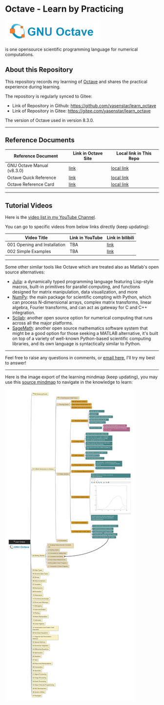 # Octave - Learn by Practicing

![Octave](img/Octave_Logo.png)

is one opensource scientific programming language for numerical computations.

## About this Repository

This repository records my learning of [Octave](https://octave.org/#) and shares the practical experience during learning.

The repository is regularly synced to Gitee:

- Link of Repository in Github: https://github.com/yasenstar/learn_octave
- Link of Repository in Gitee: https://gitee.com/yasenstar/learn_octave

The version of Octave used in version 8.3.0.

---

## Reference Documents

| Reference Document | Link in Octave Site | Local link in This Repo |
| --- | --- | --- |
| GNU Octave Manual (v8.3.0) | [link](https://docs.octave.org/octave-8.3.0.pdf) | [local link](/reference/octave_8-3-0.pdf) |
| Octave Quick Reference | [link](https://docs.octave.org/quickref.pdf) | [local link](/reference/quickref.pdf) |
| Octave Reference Card | [link](https://docs.octave.org/refcard.pdf) | [local link](/reference/refcard.pdf) |

---

## Tutorial Videos

Here is the [video list in my YouTube Channel](https://www.youtube.com/playlist?list=PL6DEHvciXKeUho-j-75rbFs6TBxG7KOPg).

You can go to specific videos from below links directly (keep updating):

| Video Title | Link in YouTube | Link in bilibili |
| --- | --- | --- |
| 001 Opening and Installation | TBA | [link](https://www.bilibili.com/video/BV1LN41137jJ/) |
| 002 Simple Examples | TBA | [link](https://www.bilibili.com/video/BV1Dz4y1P77z/) |

---

Some other similar tools like Octave which are treated also as Matlab's open source alternatives:

- [Julia](http://julialang.org/): a dynamically typed programming language featuring Lisp-style macros, built-in primitives for parallel computing, and functions designed for matrix manipulation, data visualization, and more
- [NumPy](http://www.numpy.org/): the main package for scientific compting with Python, which can process N-dimensional arrays, complex matrix transforms, linear algebra, Fourier transforms, and can act as gateway for C and C++ integration.
- [Scilab](http://www.scilab.org/): another open source option for numerical computing that runs across all the major platforms.
- [SageMath](http://www.sagemath.org/index.html): another open source mathematics software system that might be a good option for those seeking a MATLAB alternative, it's built on top of a variety of well-known Python-based scientific computing libraries, and its own language is syntactically similar to Python.

---

Feel free to raise any questions in comments, or [email here](mailto:xiaoqizhao@outlook.com), I'll try my best to answer!

---

Here is the image export of the learning mindmap (keep updating), you may use this [source mindmap](/learn_octave.mm) to navigate in the knowledge to learn:

![mm](img/learn_octave.jpg)